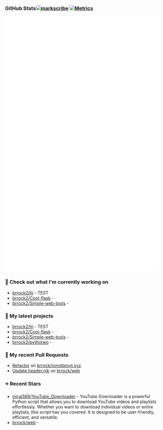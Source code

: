 
### GitHub Stats[![markscribe](https://github.com/brrock2/brrock2/actions/workflows/markscribe.yml/badge.svg)](https://github.com/brrock2/brrock2/actions/workflows/markscribe.yml) [![Metrics](https://github.com/brrock2/brrock2/actions/workflows/update-readme.yml/badge.svg)](https://github.com/brrock2/brrock2/actions/workflows/update-readme.yml)
<p align="left"><img src="https://raw.githubusercontent.com/brrock2/brrock2/main/github-metrics.svg" /></p>

### 👷 Check out what I'm currently working on

- [brrock2/hi](https://github.com/brrock2/hi) - TEST
- [brrock2/Cool-flask](https://github.com/brrock2/Cool-flask) - 
- [brrock2/Simple-web-tools](https://github.com/brrock2/Simple-web-tools) - 
### 🌱 My latest projects

- [brrock2/hi](https://github.com/brrock2/hi) - TEST
- [brrock2/Cool-flask](https://github.com/brrock2/Cool-flask) - 
- [brrock2/Simple-web-tools](https://github.com/brrock2/Simple-web-tools) - 
- [brrock2/pythotwo](https://github.com/brrock2/pythotwo) - 
### 🔨 My recent Pull Requests

- [Refactor](https://github.com/brrock/ronotbroyt.xyz/pull/107) on [brrock/ronotbroyt.xyz](https://github.com/brrock/ronotbroyt.xyz)
- [Update header.njk](https://github.com/brrock/web/pull/4) on [brrock/web](https://github.com/brrock/web)
### ⭐ Recent Stars

- [imraj569/YouTube_Downloader](https://github.com/imraj569/YouTube_Downloader) - YouTube Downloader is a powerful Python script that allows you to download YouTube videos and playlists effortlessly. Whether you want to download individual videos or entire playlists, this script has you covered. It is designed to be user-friendly, efficient, and versatile.
- [brrock/web](https://github.com/brrock/web) - 
